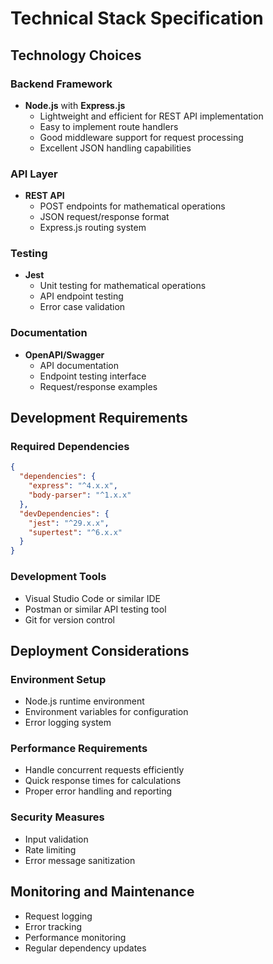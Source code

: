 # Technical Stack Specification

## Technology Choices

### Backend Framework
- **Node.js** with **Express.js**
  - Lightweight and efficient for REST API implementation
  - Easy to implement route handlers
  - Good middleware support for request processing
  - Excellent JSON handling capabilities

### API Layer
- **REST API**
  - POST endpoints for mathematical operations
  - JSON request/response format
  - Express.js routing system

### Testing
- **Jest**
  - Unit testing for mathematical operations
  - API endpoint testing
  - Error case validation

### Documentation
- **OpenAPI/Swagger**
  - API documentation
  - Endpoint testing interface
  - Request/response examples

## Development Requirements

### Required Dependencies
```json
{
  "dependencies": {
    "express": "^4.x.x",
    "body-parser": "^1.x.x"
  },
  "devDependencies": {
    "jest": "^29.x.x",
    "supertest": "^6.x.x"
  }
}
```

### Development Tools
- Visual Studio Code or similar IDE
- Postman or similar API testing tool
- Git for version control

## Deployment Considerations

### Environment Setup
- Node.js runtime environment
- Environment variables for configuration
- Error logging system

### Performance Requirements
- Handle concurrent requests efficiently
- Quick response times for calculations
- Proper error handling and reporting

### Security Measures
- Input validation
- Rate limiting
- Error message sanitization

## Monitoring and Maintenance
- Request logging
- Error tracking
- Performance monitoring
- Regular dependency updates
